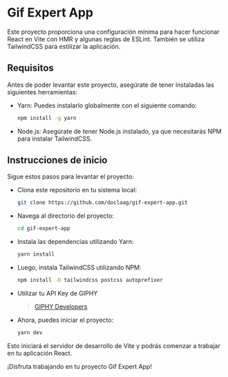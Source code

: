 # Gif Expert App

Este proyecto proporciona una configuración mínima para hacer funcionar React en Vite con HMR y algunas reglas de ESLint. También se utiliza TailwindCSS para estilizar la aplicación.

## Requisitos

Antes de poder levantar este proyecto, asegúrate de tener instaladas las siguientes herramientas:

- Yarn: Puedes instalarlo globalmente con el siguiente comando:

  ```bash
  npm install -g yarn


* Node.js: Asegúrate de tener Node.js instalado, ya que necesitarás NPM para instalar TailwindCSS.

## Instrucciones de inicio

Sigue estos pasos para levantar el proyecto:

- Clona este repositorio en tu sistema local:
    ```bash
    git clone https://github.com/doclaag/gif-expert-app.git

- Navega al directorio del proyecto:
    ```bash
    cd gif-expert-app

- Instala las dependencias utilizando Yarn:
    ```bash
    yarn install

- Luego, instala TailwindCSS utilizando NPM:
    ```bash
    npm install -D tailwindcss postcss autoprefixer

- Utilizar tu API Key de GIPHY
  > [GIPHY Developers](https://developers.giphy.com/)

- Ahora, puedes iniciar el proyecto:
    ```bash
    yarn dev

Esto iniciará el servidor de desarrollo de Vite y podrás comenzar a trabajar en tu aplicación React.

¡Disfruta trabajando en tu proyecto Gif Expert App!
